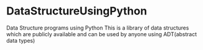 # DataStructureUsingPython
Data Structure programs using Python
This is a library of data structures which are publicly available and can be used by anyone using ADT(abstract data types)
